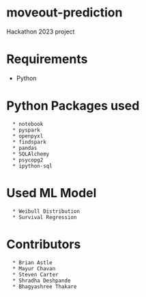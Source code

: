# moveout-prediction
Hackathon 2023 project

# Requirements
  * Python
  
# Python Packages used

```
  * notebook
  * pyspark
  * openpyxl
  * findspark
  * pandas
  * SQLAlchemy
  * psycopg2
  * ipython-sql
```

# Used ML Model

```
  * Weibull Distribution
  * Survival Regression
```

# Contributors

```
  * Brian Astle
  * Mayur Chavan
  * Steven Carter
  * Shradha Deshpande
  * Bhagyashree Thakare
```
